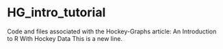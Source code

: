 # HG_intro_tutorial
Code and files associated with the Hockey-Graphs article: An Introduction to R With Hockey Data
This is a new line.